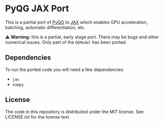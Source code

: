 # PyQG JAX Port

This is a partial port of [PyQG](https://github.com/pyqg/pyqg) to
[JAX](https://github.com/google/jax) which enables GPU acceleration,
batching, automatic differentiation, etc.

⚠️ **Warning:** this is a partial, early stage port. There may be bugs
and other numerical issues. Only part of the `QGModel` has been
ported.

## Dependencies
To run the ported code you will need a few dependencies:
- `jax`
- `numpy`

## License
The code in this repository is distributed under the MIT license. See
LICENSE.txt for the license text.
